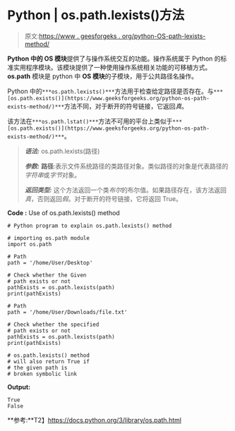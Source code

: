 # Python | os.path.lexists()方法

> 原文:[https://www . geesforgeks . org/python-OS-path-lexists-method/](https://www.geeksforgeeks.org/python-os-path-lexists-method/)

**Python 中的 OS 模块**提供了与操作系统交互的功能。操作系统属于 Python 的标准实用程序模块。该模块提供了一种使用操作系统相关功能的可移植方式。 **os.path** 模块是 python 中 **OS 模块**的子模块，用于公共路径名操作。

Python 中的`***os.path.lexists()***`方法用于检查给定路径是否存在。与`***[os.path.exists()](https://www.geeksforgeeks.org/python-os-path-exists-method/)***`方法不同，对于断开的符号链接，它返回*真*。

该方法在`***os.path.lstat()***`方法不可用的平台上类似于`***[os.path.exists()](https://www.geeksforgeeks.org/python-os-path-exists-method/)***`。

> ***语法:*** os.path.lexists(路径)
> 
> ***参数:***
> **路径**:表示文件系统路径的类路径对象。类似路径的对象是代表路径的*字符串*或*字节*对象。
> 
> ***返回类型:*** 这个方法返回一个类*布尔*的布尔值。如果路径存在，该方法返回*真*，否则返回*假*。对于断开的符号链接，它将返回 True。

**Code :** Use of os.path.lexists() method

```
# Python program to explain os.path.lexists() method 

# importing os.path module 
import os.path

# Path
path = '/home/User/Desktop'

# Check whether the Given
# path exists or not
pathExists = os.path.lexists(path)
print(pathExists)

# Path
path = '/home/User/Downloads/file.txt'

# Check whether the specified
# path exists or not
pathExists = os.path.lexists(path)
print(pathExists)

# os.path.lexists() method
# will also return True if
# the given path is
# broken symbolic link
```

**Output:**

```
True
False

```

**参考:**T2】https://docs.python.org/3/library/os.path.html